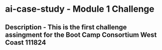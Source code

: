 # ai-case-study - Module 1 Challenge
## Description - This is the first challenge assingment for the Boot Camp Consortium West Coast 111824
